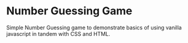 # Number Guessing Game

Simple Number Guessing game to demonstrate basics of using vanilla javascript in tandem with CSS and HTML.
